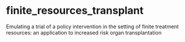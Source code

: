 # finite_resources_transplant
Emulating a trial of a policy intervention in the setting of finite treatment resources: an application to increased risk organ transplantation
